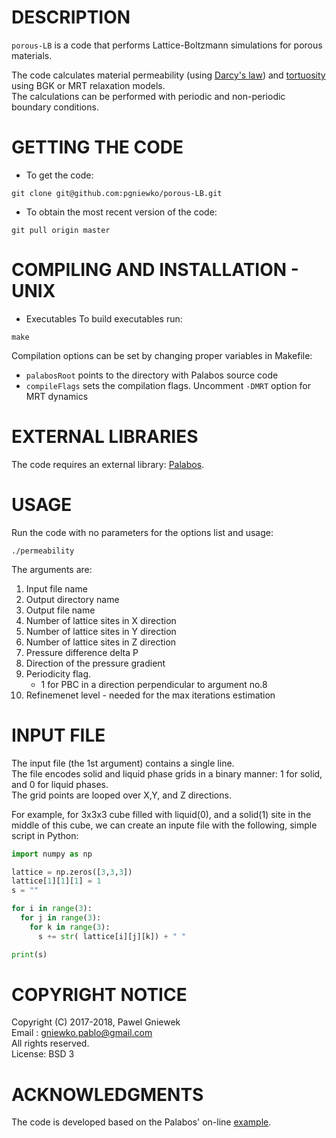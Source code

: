 DESCRIPTION
==================================================
`porous-LB` is a code that performs Lattice-Boltzmann simulations for porous materials.

The code calculates material permeability (using [Darcy's law](https://en.wikipedia.org/wiki/Darcy%27s_law)) and [tortuosity](http://aip.scitation.org/doi/abs/10.1063/1.4711147) 
using BGK or MRT relaxation models.   
The calculations can be performed with periodic and non-periodic boundary conditions.   

GETTING THE CODE
==================================================
* To get the code:
```
git clone git@github.com:pgniewko/porous-LB.git
```

* To obtain the most recent version of the code:
```
git pull origin master
```

COMPILING AND INSTALLATION - UNIX
==================================================
* Executables
To build executables run:
```
make
```

Compilation options can be set by changing proper variables in Makefile:

* `palabosRoot` points to the directory with Palabos source code   
* `compileFlags` sets the compilation flags. Uncomment `-DMRT` option for MRT dynamics


EXTERNAL LIBRARIES
================
The code requires an external library: [Palabos](http://www.palabos.org/).

USAGE
=====
Run the code with no parameters for the options list and usage:
```
./permeability 

```
The arguments are:
    
1.  Input file name
2.  Output directory name
3.  Output file name
4.  Number of lattice sites in X direction
5.  Number of lattice sites in Y direction
6.  Number of lattice sites in Z direction
7.  Pressure difference delta P
8.  Direction of the pressure gradient
9.  Periodicity flag. 
    * 1 for PBC in a direction perpendicular to argument no.8
10. Refinemenet level - needed for the max iterations estimation

INPUT FILE
==========
The input file (the 1st argument) contains a single line.   
The file encodes solid and liquid phase grids in a binary manner: 1 for solid, and 0 for liquid phases.    
The grid points are looped over X,Y, and Z directions.   

For example, for 3x3x3 cube filled with liquid(0), and a solid(1) site in the middle of this cube, we can create an inpute file with the following, simple script in Python:    
```Python
import numpy as np

lattice = np.zeros([3,3,3])
lattice[1][1][1] = 1
s = ""

for i in range(3):
  for j in range(3):
    for k in range(3):
      s += str( lattice[i][j][k]) + " "

print(s)
```

COPYRIGHT NOTICE
================
Copyright (C) 2017-2018, Pawel Gniewek   
Email : gniewko.pablo@gmail.com   
All rights reserved.   
License: BSD 3   

ACKNOWLEDGMENTS
===============

The code is developed based on the Palabos' on-line [example](http://www.palabos.org/documentation/tutorial/permeability.html).



